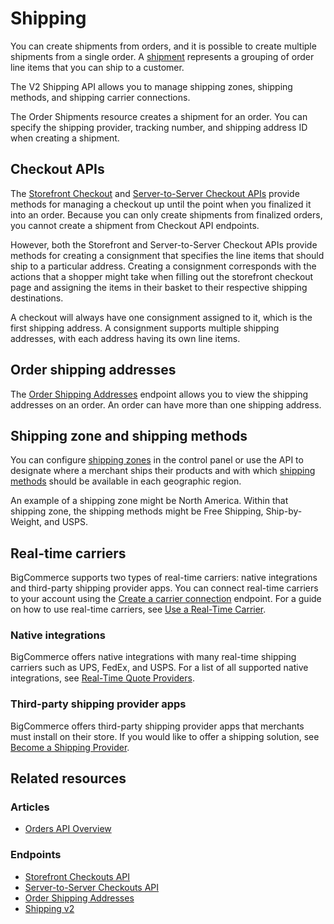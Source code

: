 # Shipping


You can create shipments from orders, and it is possible to create multiple shipments from a single order. A [shipment](/api-reference/orders/orders-api/order-shipments/createordershipments) represents a grouping of order line items that you can ship to a customer. 

The V2 Shipping API allows you to manage shipping zones, shipping methods, and shipping carrier connections.

The Order Shipments resource creates a shipment for an order. You can specify the shipping provider, tracking number, and shipping address ID when creating a shipment.

## Checkout APIs

The [Storefront Checkout](/api-reference/cart-checkout/storefront-checkout-api) and [Server-to-Server Checkout APIs](/api-reference/cart-checkout/server-server-checkout-api) provide methods for managing a checkout up until the point when you finalized it into an order. Because you can only create shipments from finalized orders, you cannot create a shipment from Checkout API endpoints.

However, both the Storefront and Server-to-Server Checkout APIs provide methods for creating a consignment that specifies the line items that should ship to a particular address. Creating a consignment corresponds with the actions that a shopper might take when filling out the storefront checkout page and assigning the items in their basket to their respective shipping destinations.

A checkout will always have one consignment assigned to it, which is the first shipping address. A consignment supports multiple shipping addresses, with each address having its own line items.

## Order shipping addresses

The [Order Shipping Addresses](/api-reference/store-management/orders/order-shipping-addresses/) endpoint allows you to view the shipping addresses on an order. An order can have more than one shipping address.

## Shipping zone and shipping methods

You can configure [shipping zones](/api-reference/store-management/shipping-api/shipping-zones) in the control panel or use the API to designate where a merchant ships their products and with which [shipping methods](/api-reference/store-management/shipping-api/shipping-method) should be available in each geographic region.

An example of a shipping zone might be North America. Within that shipping zone, the shipping methods might be Free Shipping, Ship-by-Weight, and USPS.

## Real-time carriers

BigCommerce supports two types of real-time carriers: native integrations and third-party shipping provider apps. You can connect real-time carriers to your account using the [Create a carrier connection](/api-reference/store-management/shipping-api/shipping-carrier/updateacarrierconnection) endpoint. For a guide on how to use real-time carriers, see [Use a Real-Time Carrier](/api-docs/store-management/shipping/use-real-time-carrier). 

### Native integrations 
BigCommerce offers native integrations with many real-time shipping carriers such as UPS, FedEx, and USPS. For a list of all supported native integrations, see [Real-Time Quote Providers](https://support.bigcommerce.com/s/article/Setting-Up-a-Real-Time-Shipping-Quote-Shipping-Method?language=en_US#providers).

### Third-party shipping provider apps 
BigCommerce offers third-party shipping provider apps that merchants must install on their store. If you would like to offer a shipping solution, see [Become a Shipping Provider](/api-docs/providers/shipping).

## Related resources

### Articles
* [Orders API Overview](/api-docs/orders/orders-api-overview)

### Endpoints
* [Storefront Checkouts API](/api-reference/cart-checkout/storefront-checkout-api)
* [Server-to-Server Checkouts API](/api-reference/cart-checkout/server-server-checkout-api)
* [Order Shipping Addresses](/api-reference/store-management/orders/order-shipping-addresses/)
* [Shipping v2](/api-reference/store-management/shipping-api)
